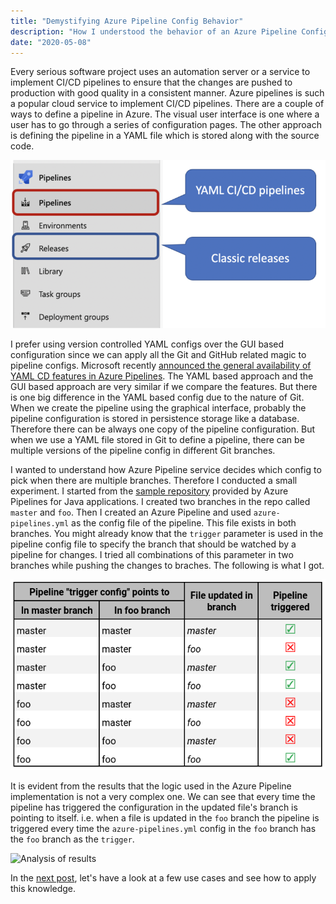 ```yaml
---
title: "Demystifying Azure Pipeline Config Behavior"
description: "How I understood the behavior of an Azure Pipeline Config in a multi branch repo"
date: "2020-05-08"
---
```


Every serious software project uses an automation server or a service
to implement CI/CD pipelines to ensure that the changes are pushed to
production with good quality in a consistent manner. Azure pipelines
is such a popular cloud service to implement CI/CD pipelines. There
are a couple of ways to define a pipeline in Azure. The visual user
interface is one where a user has to go through a series of
configuration pages. The other approach is defining the pipeline in a
YAML file which is stored along with the source code.

![Azure Pipeline Configuration](pipeline-config.png
"https://devblogs.microsoft.com/devops/announcing-general-availability-of-azure-pipelines-yaml-cd/")

I prefer using version controlled YAML configs over the GUI based
configuration since we can apply all the Git and GitHub related magic
to pipeline configs. Microsoft recently [announced the general
availability of YAML CD features in Azure
Pipelines](https://devblogs.microsoft.com/devops/announcing-general-availability-of-azure-pipelines-yaml-cd/).
The YAML based approach and the GUI based approach are very similar if
we compare the features. But there is one big difference in the YAML
based config due to the nature of Git. When we create the pipeline
using the graphical interface, probably the pipeline configuration is
stored in persistence storage like a database. Therefore there can
be always one copy of the pipeline configuration. But when we use a
YAML file stored in Git to define a pipeline, there can be multiple
versions of the pipeline config in different Git branches.

I wanted to understand how Azure Pipeline service decides which config
to pick when there are multiple branches. Therefore I conducted a
small experiment. I started from the [sample
repository](https://github.com/MicrosoftDocs/pipelines-java) provided
by Azure Pipelines for Java applications. I created two branches in
the repo called `master` and `foo`. Then I created an Azure Pipeline
and used `azure-pipelines.yml` as the config file of the pipeline.
This file exists in both branches. You might already know that the
`trigger` parameter is used in the pipeline config file to specify the
branch that should be watched by a pipeline for changes. I tried all
combinations of this parameter in two branches while pushing the
changes to braches. The following is what I got.

![Summary of results](result-summary.png "Summary of results" )

It is evident from the results that the logic used in the Azure
Pipeline implementation is not a very complex one. We can see that
every time the pipeline has triggered the configuration in the updated
file's branch is pointing to itself. i.e. when a file is updated in
the `foo` branch the pipeline is triggered every time the
`azure-pipelines.yml` config in the `foo` branch has the `foo` branch
as the `trigger`.

![Analysis of results](result-summary-circled.png "Analysis of
results" )

In the [next post](../common-azure-pipeline-automations-part-1), let's have a look at a few use cases
and see how to apply this knowledge.

